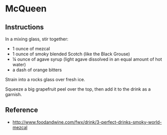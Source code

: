 # McQueen

## Instructions 
In a mixing glass, stir together:
* 1 ounce of mezcal
* 1 ounce of smoky blended Scotch (like the Black Grouse)
* ¼ ounce of agave syrup (light agave dissolved in an equal amount of hot water)
* a dash of orange bitters

Strain into a rocks glass over fresh ice. 

Squeeze a big grapefruit peel over the top, then add it to the drink as a garnish.

## Reference
* http://www.foodandwine.com/fwx/drink/3-perfect-drinks-smoky-world-mezcal
